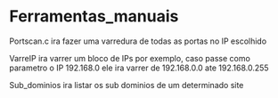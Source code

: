 # Ferramentas_manuais
Portscan.c ira fazer uma varredura de todas as portas no IP escolhido

VarreIP ira varrer um bloco de IPs por exemplo, caso passe como parametro o IP 192.168.0 ele ira varrer de 192.168.0.0 ate 192.168.0.255

Sub_dominios ira listar os sub dominios de um determinado site
